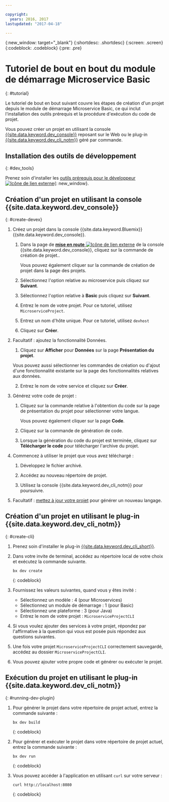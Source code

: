 ```yaml
---

copyright:
  years: 2016, 2017
lastupdated: "2017-04-18"

---
```

{:new_window: target="_blank"}
{:shortdesc: .shortdesc}
{:screen: .screen}
{:codeblock: .codeblock}
{:pre: .pre}

# Tutoriel de bout en bout du module de démarrage Microservice Basic
{: #tutorial}

Le tutoriel de bout en bout suivant couvre les étapes de création d'un projet depuis le module de démarrage Microservice Basic, ce qui inclut l'installation des outils prérequis et la procédure d'exécution du code de projet.

Vous pouvez créer un projet en utilisant la console [{{site.data.keyword.dev_console}}](#create-devex) reposant sur le Web ou le plug-in [{{site.data.keyword.dev_cli_notm}}](#create-cli) géré par commande.

## Installation des outils de développement
{: #dev_tools}

Prenez soin d'installer les [outils prérequis pour le développeur![Icône de lien externe](../icons/launch-glyph.svg "Icône de lien externe")](get_code.html#prereq-dev-tools){: new_window}.


## Création d'un projet en utilisant la console {{site.data.keyword.dev_console}}
{: #create-devex}

1. Créez un projet dans la console {{site.data.keyword.Bluemix}} {{site.data.keyword.dev_console}}.

	1. Dans la page de [**mise en route** ![Icône de lien externe](../icons/launch-glyph.svg "Icône de lien externe")](https://console.ng.bluemix.net/developer/getting-started/) de la console {{site.data.keyword.dev_console}},  cliquez sur la commande de création de projet..

		Vous pouvez également cliquer sur la commande de création de projet dans la page des projets.

	2. Sélectionnez l'option relative au microservice puis cliquez sur **Suivant**.

	3. Sélectionnez l'option relative à **Basic** puis cliquez sur **Suivant**.

	4. Entrez le nom de votre projet. Pour ce tutoriel, utilisez `MicroserviceProject`.   

	5. Entrez un nom d'hôte unique. Pour ce tutoriel, utilisez `devhost` 
   
	6. Cliquez sur **Créer**.

2. Facultatif : ajoutez la fonctionnalité Données.

	1. Cliquez sur **Afficher** pour **Données** sur la page **Présentation du projet**.

      Vous pouvez aussi sélectionner les commandes de création ou d'ajout d'une fonctionnalité existante sur la page des fonctionnalités relatives aux données.

   2. Entrez le nom de votre service et cliquez sur
**Créer**.

3. Générez votre code de projet :

	1. Cliquez sur  la commande relative à l'obtention du code sur la page de présentation du projet pour sélectionner votre langue.
   
		Vous pouvez également cliquer sur la page **Code**.
      
	2. Cliquez sur la commande de génération de code.
   
	3. Lorsque la génération du code du projet est terminée, cliquez sur **Télécharger le code** pour télécharger l'archive du projet.

4. Commencez à utiliser le projet que vous avez téléchargé :

	1. Développez le fichier archivé.
	
	2. Accédez au nouveau répertoire de projet.
	
	3. Utilisez la console {{site.data.keyword.dev_cli_notm}} pour poursuivre.

5. Facultatif : [mettez à jour votre projet](project_overview_page.html#update_language) pour générer un nouveau langage.


## Création d'un projet en utilisant le plug-in {{site.data.keyword.dev_cli_notm}}
{: #create-cli}

1. Prenez soin d'installer le plug-in [{{site.data.keyword.dev_cli_short}}](dev_cli.html).

2. Dans votre invite de terminal, accédez au répertoire local de votre choix et exécutez la commande suivante.
  
	```
	bx dev create
	```
	{: codeblock}

3. Fournissez les valeurs suivantes, quand vous y êtes invité :

	* Sélectionnez un modèle : 4 (pour Microservices)
	* Sélectionnez un module de démarrage : 1 (pour Basic)
	* Sélectionnez une plateforme : 3 (pour Java)
	* Entrez le nom de votre projet : `MicroserviceProjectCLI`

4. Si vous voulez ajouter des services à votre projet, répondez par l'affirmative à la question qui vous est posée puis répondez aux questions suivantes.

5. Une fois votre projet `MicroserviceProjectCLI` correctement sauvegardé, accédez au dossier `MicroserviceProjectCLI`.

6. Vous pouvez ajouter votre propre code et générer ou exécuter le projet.
 
 
## Exécution du projet en utilisant le plug-in {{site.data.keyword.dev_cli_notm}}
{: #running-dev-plugin}

1. Pour générer le projet dans votre répertoire de projet actuel, entrez la commande suivante : 

	```
	bx dev build
	```     
	{: codeblock}

2. Pour générer et exécuter le projet dans votre répertoire de projet actuel, entrez la commande suivante :

	```
	bx dev run
	```
	{: codeblock}	

3. Vous pouvez accéder à l'application en utilisant `curl` sur votre serveur :

	```
	curl http://localhost:8080	
	```
	{: codeblock}
